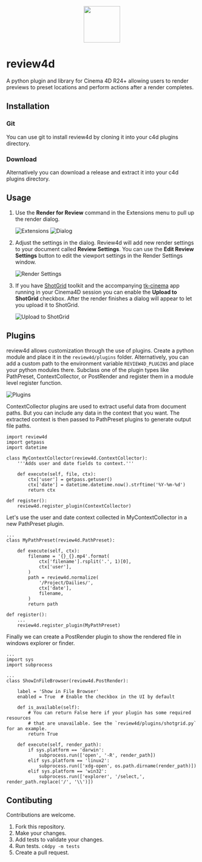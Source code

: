 <p align="center"><img src="https://github.com/nybrandnewschool/review4d/blob/main/icon.png?raw=true" width="96px" /></p>

# review4d
A python plugin and library for Cinema 4D R24+ allowing users to render previews to preset locations and perform actions after a render completes.

## Installation
### Git
You can use git to install review4d by cloning it into your c4d plugins directory.

### Download
Alternatively you can download a release and extract it into your c4d plugins directory.

## Usage
1. Use the **Render for Review** command in the Extensions menu to pull up the
render dialog.

    ![Extensions](https://github.com/nybrandnewschool/review4d/blob/main/res/extensions.png?raw=true) ![Dialog](https://github.com/nybrandnewschool/review4d/blob/main/res/render_for_review_dialog.png?raw=true)

2. Adjust the settings in the dialog. Review4d will add new render settings to your document called **Review Settings**. You can use the **Edit Review Settings** button to edit the viewport settings in the Render Settings window.

    ![Render Settings](https://github.com/nybrandnewschool/review4d/blob/main/res/render_settings.png?raw=true)

3. If you have [ShotGrid](https://www.shotgridsoftware.com) toolkit and the accompanying [tk-cinema](https://github.com/mikedatsik/tk-cinema) app running in your Cinema4D session you can enable the **Upload to ShotGrid** checkbox. After the render finishes a dialog will appear to let you upload it to ShotGrid.

    ![Upload to ShotGrid](https://github.com/nybrandnewschool/review4d/blob/main/res/upload_to_shotgrid.png)

## Plugins
review4d allows customization through the use of plugins. Create a python module and place it in the `review4d/plugins` folder. Alternatively, you can add a custom path to the environment variable `REVIEW4D_PLUGINS` and place your python modules there. Subclass one of the plugin types like PathPreset, ContextCollector, or PostRender and register them in a module level register function.

![Plugins](https://github.com/nybrandnewschool/review4d/blob/main/res/render_for_review_plugins.png)

ContextCollector plugins are used to extract useful data from document paths. But you can include any data in the context that you want. The extracted context is then passed to PathPreset plugins to generate output file paths.

    import review4d
    import getpass
    import datetime

    class MyContextCollector(review4d.ContextCollector):
        '''Adds user and date fields to context.'''

        def execute(self, file, ctx):
            ctx['user'] = getpass.getuser()
            ctx['date'] = datetime.datetime.now().strftime('%Y-%m-%d')
            return ctx

    def register():
        review4d.register_plugin(ContextCollector)

Let's use the user and date context collected in MyContextCollector in a new
PathPreset plugin.

    ...
    class MyPathPreset(review4d.PathPreset):

        def execute(self, ctx):
            filename = '{}_{}.mp4'.format(
                ctx['filename'].rsplit('.', 1)[0],
                ctx['user'],
            )
            path = review4d.normalize(
                '/Project/Dailies/',
                ctx['date'],
                filename,
            )
            return path

    def register():
        ...
        review4d.register_plugin(MyPathPreset)

Finally we can create a PostRender plugin to show the rendered file in windows explorer or finder.

    ...
    import sys
    import subprocess
 
    ...
    class ShowInFileBrowser(review4d.PostRender):
    
        label = 'Show in File Browser'
        enabled = True  # Enable the checkbox in the UI by default
 
        def is_available(self):
            # You can return False here if your plugin has some required resources 
            # that are unavailable. See the `review4d/plugins/shotgrid.py` for an example.
            return True
    
        def execute(self, render_path):
            if sys.platform == 'darwin':
                subprocess.run(['open', '-R', render_path])
            elif sys.platform == 'linux2':
                subprocess.run(['xdg-open', os.path.dirname(render_path)])
            elif sys.platform == 'win32':
                subprocess.run(['explorer', '/select,', render_path.replace('/', '\\')])

## Contibuting
Contributions are welcome.

1. Fork this repository.
2. Make your changes.
3. Add tests to validate your changes.
4. Run tests. `c4dpy -m tests`
5. Create a pull request.
